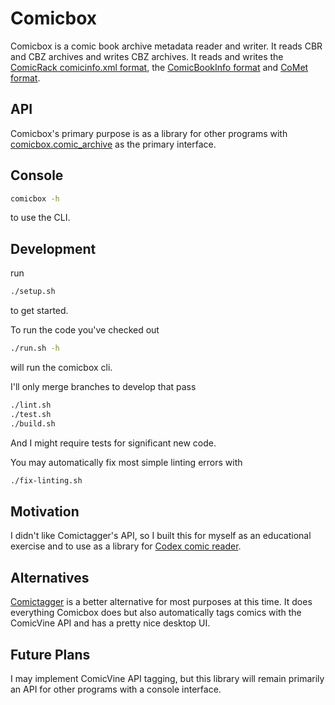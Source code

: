 # Comicbox

Comicbox is a comic book archive metadata reader and writer. It reads CBR and CBZ archives and writes CBZ archives. It reads and writes the [ComicRack comicinfo.xml format](https://wiki.mobileread.com/wiki/ComicRack#Metadata), the [ComicBookInfo format](https://code.google.com/archive/p/comicbookinfo/) and [CoMet format](https://github.com/wdhongtw/comet-utils).

## API

Comicbox's primary purpose is as a library for other programs with [comicbox.comic_archive](https://github.com/ajslater/comicbox/blob/master/comicbox/comic_archive.py) as the primary interface.

## Console

```sh
comicbox -h
```

to use the CLI.

## Development

run

```sh
./setup.sh
```

to get started.

To run the code you've checked out

```sh
./run.sh -h
```

will run the comicbox cli.

I'll only merge branches to develop that pass

```sh
./lint.sh
./test.sh
./build.sh
```

And I might require tests for significant new code.

You may automatically fix most simple linting errors with

```sh
./fix-linting.sh
```

## Motivation

I didn't like Comictagger's API, so I built this for myself as an educational exercise and to use as a library for [Codex comic reader](https://github.com/ajslater/codex/).

## Alternatives

[Comictagger](https://github.com/comictagger/comictagger) is a better alternative for most purposes at this time. It does everything Comicbox does but also automatically tags comics with the ComicVine API and has a pretty nice desktop UI.

## Future Plans

I may implement ComicVine API tagging, but this library will remain primarily an API for other programs with a console interface.
